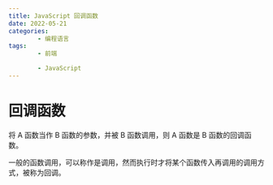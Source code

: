 ```yaml
---
title: JavaScript 回调函数
date: 2022-05-21
categories:
        - 编程语言
tags:
        - 前端

        - JavaScript
---
```


# 回调函数

将 A 函数当作 B 函数的参数，并被 B 函数调用，则 A 函数是 B 函数的回调函数。

一般的函数调用，可以称作是调用，然而执行时才将某个函数传入再调用的调用方式，被称为回调。
